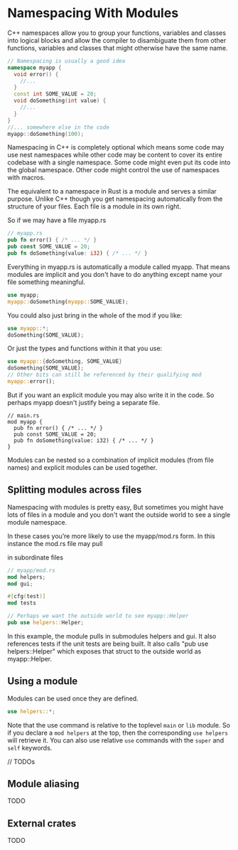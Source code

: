 # Namespacing With Modules

C++ namespaces allow you to group your functions, variables and classes into logical blocks and allow the compiler to disambiguate them from other functions, variables and classes that might otherwise have the same name.

```c++
// Namespacing is usually a good idea
namespace myapp {
  void error() {
    //...
  }
  const int SOME_VALUE = 20;
  void doSomething(int value) {
    //...
  }
}
//... somewhere else in the code
myapp::doSomething(100);
```

Namespacing in C++ is completely optional which means some code may use nest namespaces while other code may be content to cover its entire codebase with a single namespace. Some code might even put its code into the global namespace. Other code might control the use of namespaces with macros.

The equivalent to a namespace in Rust is a module and serves a similar purpose.  Unlike C++ though you get namespacing automatically from the structure of your files. Each file is a module in its own right. 

So if we may have a file myapp.rs

```rust
// myapp.rs
pub fn error() { /* ... */ }
pub const SOME_VALUE = 20;
pub fn doSomething(value: i32) { /* ... */ }
```

Everything in myapp.rs is automatically a module called myapp. That means modules are implicit and you don't have to do anything except name your file something meaningful.

```rust
use myapp;
myapp::doSomething(myapp::SOME_VALUE);
```

You could also just bring in the whole of the mod if you like:

```rust
use myapp::*;
doSomething(SOME_VALUE);
```

Or just the types and functions within it that you use:

```rust
use myapp::{doSomething, SOME_VALUE}
doSomething(SOME_VALUE);
// Other bits can still be referenced by their qualifying mod
myapp::error();
```

But if you want an explicit module you may also write it in the code. So perhaps myapp doesn't justify being a separate file.

```
// main.rs
mod myapp {
  pub fn error() { /* ... */ }
  pub const SOME_VALUE = 20;
  pub fn doSomething(value: i32) { /* ... */ }
}
```

Modules can be nested so a combination of implicit modules (from file names) and explicit modules can be used together.

## Splitting modules across files

Namespacing with modules is pretty easy, But sometimes you might have lots of files in a module and you don't want the outside world to see a single module namespace.

In these cases you’re more likely to use the myapp/mod.rs form. In this instance the mod.rs file may pull

in subordinate files

```rust
// myapp/mod.rs
mod helpers;
mod gui;

#[cfg(test)]
mod tests

// Perhaps we want the outside world to see myapp::Helper
pub use helpers::Helper;
```

In this example, the module pulls in submodules helpers and gui. It also references tests if the unit tests are being built. It also calls "pub use helpers::Helper" which exposes that struct to the outside world as myapp::Helper.


## Using a module

Modules can be used once they are defined. 

```rust
use helpers::*;
```

Note that the use command is relative to the toplevel `main` or `lib` module. So if you declare a `mod helpers` at the top, then the corresponding `use helpers` will retrieve it. You can also use relative `use` commands with the `super` and `self` keywords.

// TODOs

## Module aliasing

TODO

## External crates

TODO